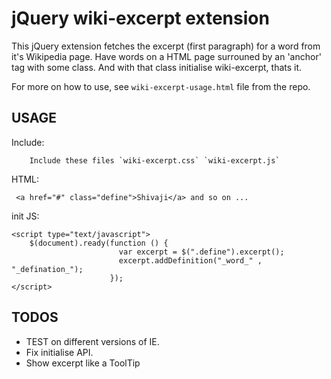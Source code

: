 # jQuery wiki-excerpt extension

This jQuery extension fetches the excerpt (first paragraph) for a word from it's Wikipedia page. Have words on a HTML page surrouned by an 'anchor' tag with some class. And with that class initialise wiki-excerpt, thats it.

For more on how to use, see `wiki-excerpt-usage.html` file from the repo.

## USAGE

Include:

        Include these files `wiki-excerpt.css` `wiki-excerpt.js`

HTML:

     <a href="#" class="define">Shivaji</a> and so on ...


init JS:

    <script type="text/javascript">
        $(document).ready(function () {
                            var excerpt = $(".define").excerpt();
                            excerpt.addDefinition("_word_" , "_defination_");
                          });
    </script>


## TODOS

- TEST on different versions of IE.
- Fix initialise API.
- Show excerpt like a ToolTip

